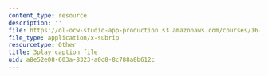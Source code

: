```yaml
---
content_type: resource
description: ''
file: https://ol-ocw-studio-app-production.s3.amazonaws.com/courses/16-412j-cognitive-robotics-spring-2016/a8e52e08603a8323a0d88c788a8b612c_I2uSCTUHsUI.srt
file_type: application/x-subrip
resourcetype: Other
title: 3play caption file
uid: a8e52e08-603a-8323-a0d8-8c788a8b612c
---
```

